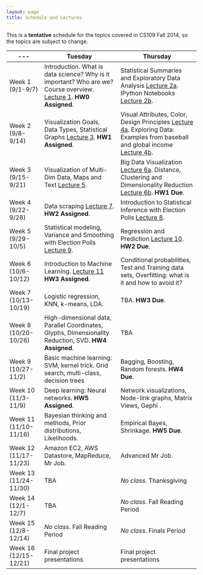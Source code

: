 ```yaml
---
layout: page
title: Schedule and Lectures
---
```


This is a **tentative** schedule for the topics covered in CS109 Fall 2014, so the topics are subject to change. 

--- | Tuesday | Thursday
--- | --- | --- 
Week 1 (9/1-9/7) | Introduction. What is data science? Why is it important? Who are we? Course overview. [Lecture 1](https://docs.google.com/file/d/0B-Acgy0j0KEHclFFVV9pXy1UaXM/edit). **HW0 Assigned**.  | Statistical Summaries and Exploratory Data Analysis [Lecture 2a](lectures/02-distributions.html). IPython Notebooks [Lecture 2b](http://nbviewer.ipython.org/github/cs109/2014/blob/master/lectures/Lecture02_readTable_plot.ipynb). 
Week 2 (9/8-9/14) | Visualization Goals, Data Types, Statistical Graphs [Lecture 3](https://docs.google.com/file/d/0B7IVstmtIvlHLTdTbXdEVENoRzQ/edit). **HW1 Assigned**. | Visual Attributes, Color, Design Principles [Lecture 4a](https://docs.google.com/file/d/0B7IVstmtIvlHWmstVV9xRXhxanc/edit). Exploring Data: Examples from baseball and global income [Lecture 4b](lectures/03-hwkreview.html). 
Week 3 (9/15-9/21) | Visualization of Multi-Dim Data, Maps and Text [Lecture 5](https://docs.google.com/file/d/0B7IVstmtIvlHeXN2bjB1bzRDTEk/edit). | Big Data Visualization [Lecture 6a](https://docs.google.com/file/d/0B7IVstmtIvlHZDdMRVlpVVE0TTg/edit). Distance, Clustering and Dimensionality Reduction [Lecture 6b](http://cs109.github.io/2014/pages/lectures/04-distance.html). **HW1 Due**.
Week 4 (9/22-9/28) | Data scraping [Lecture 7](http://nbviewer.ipython.org/github/cs109/2014/blob/master/lectures/2014_09_23-lecture/data_scraping_transcript.ipynb). **HW2 Assigned**. | Introduction to Statistical Inference with Election Polls [Lecture 8](http://nbviewer.ipython.org/github/cs109/2014/blob/master/lectures/2014_09_25-lecture/Lecture-Polls.ipynb).
Week 5 (9/29-10/5) | Statistical modeling, Variance and Smoothing with Election Polls [Lecture 9](http://nbviewer.ipython.org/github/cs109/2014/blob/master/lectures/2014_09_30-lecture/Lecture-Variance-Polls.ipynb). | Regression and Prediction [Lecture 10](lectures/10-regression-prediction.html). **HW2 Due**.
Week 6 (10/6-10/12) | Introduction to Machine Learning. [Lecture 11](http://nbviewer.ipython.org/github/cs109/2014/blob/master/lectures/lecture11/Lecture11_Introduction_to_classification.ipynb) **HW3 Assigned**. | Conditional probabilities, Test and Training data sets, Overfitting: what is it and how to avoid it? 
Week 7 (10/13-10/19) | Logistic regression, KNN, k-means, LDA. | TBA. **HW3 Due**. 
Week 8 (10/20-10/26) | High-dimensional data, Parallel Coordinates, Glyphs, Dimensionality Reduction, SVD. **HW4 Assigned**. | TBA 
Week 9 (10/27-11/2) | Basic machine learning: SVM, kernel trick. Grid search, multi-class, decision trees | Bagging, Boosting, Random forests. **HW4 Due**.
Week 10 (11/3-11/9) | Deep learning: Neural networks. **HW5 Assigned**. | Network visualizations, Node-link graphs, Matrix Views, Gephi .
Week 11 (11/10-11/16) | Bayesian thinking and methods, Prior distributions, Likelihoods. | Empirical Bayes, Shrinkage. **HW5 Due**.
Week 12 (11/17-11/23) | Amazon EC2, AWS Datastore, MapReduce, Mr Job. | Advanced Mr Job.
 Week 13 (11/24-11/30) | TBA | *No class*. Thanksgiving 
Week 14 (12/1-12/7) | TBA | *No class*. Fall Reading Period
Week 15 (12/8-12/14) | *No class*. Fall Reading Period | *No class*. Finals Period 
Week 16 (12/15-12/21) | Final project presentations | Final project presentations 

